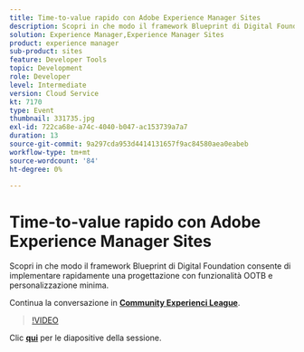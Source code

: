 ```yaml
---
title: Time-to-value rapido con Adobe Experience Manager Sites
description: Scopri in che modo il framework Blueprint di Digital Foundation consente di implementare rapidamente una progettazione con funzionalità OOTB e personalizzazione minima. Questa sessione è stata distribuita come parte dell’evento Contenuto Adobe Developers Live.
solution: Experience Manager,Experience Manager Sites
product: experience manager
sub-product: sites
feature: Developer Tools
topic: Development
role: Developer
level: Intermediate
version: Cloud Service
kt: 7170
type: Event
thumbnail: 331735.jpg
exl-id: 722ca68e-a74c-4040-b047-ac153739a7a7
duration: 13
source-git-commit: 9a297cda953d4414131657f9ac84580aea0eabeb
workflow-type: tm+mt
source-wordcount: '84'
ht-degree: 0%

---
```


# Time-to-value rapido con Adobe Experience Manager Sites

Scopri in che modo il framework Blueprint di Digital Foundation consente di implementare rapidamente una progettazione con funzionalità OOTB e personalizzazione minima.

Continua la conversazione in **[Community Experienci League](https://adobe.ly/36Yd3v6)**.

>[!VIDEO](https://video.tv.adobe.com/v/331735/?quality=12&learn=on&hidetitle=true)

Clic **[qui](/help/adobe-developers-live/assets/time-to-value-aem-sites.pdf)** per le diapositive della sessione.
